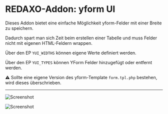 # REDAXO-Addon: yform UI

Dieses Addon bietet eine einfache Möglichkeit yform-Felder mit einer Breite zu speichern.

Dadurch spart man sich Zeit beim erstellen einer Tabelle und muss Felder nicht mit eigenen HTML-Feldern wrappen.

Über den EP `YUI_WIDTHS` können eigene Werte definiert werden.

Über den EP `YUI_TYPES` können YForm Felder hinzugefügt oder entfernt werden.

:warning: Sollte eine eigene Version des yform-Template `form.tpl.php` bestehen, wird dieses überschrieben.

---

![Screenshot](https://raw.githubusercontent.com/eaCe/yform_ui/assets/yformui-select.png)


![Screenshot](https://raw.githubusercontent.com/eaCe/yform_ui/assets/yformui.png)
